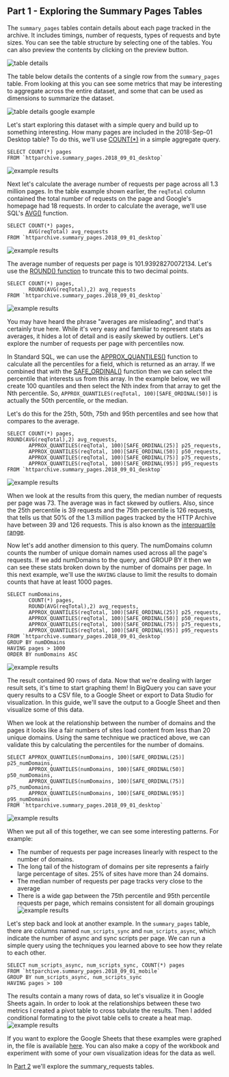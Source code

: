 Part 1 - Exploring the Summary Pages Tables
----------------------

The `summary_pages` tables contain details about each page tracked in the archive. It includes timings, number of requests, types of requests and byte sizes. You can see the table structure by selecting one of the tables. You can also preview the contents by clicking on the preview button.

![table details](./images/guided_tour_summary_pages-tabledetails.jpg)

The table below details the contents of a single row from the `summary_pages` table. From looking at this you can see some metrics that may be interesting to aggregate across the entire dataset, and some that can be used as dimensions to summarize the dataset.

![table details google example](./images/guided_tour_summary_pages-google_example.jpg)

Let's start exploring this dataset with a simple query and build up to something interesting. How many pages are included in the 2018-Sep-01 Desktop table? To do this, we'll use [COUNT(*)](https://cloud.google.com/bigquery/docs/reference/standard-sql/functions-and-operators#count) in a simple aggregate query.

```
SELECT COUNT(*) pages
FROM `httparchive.summary_pages.2018_09_01_desktop` 
```
![example results](./images/guided_tour_summary_pages-count.jpg)

Next let's calculate the average number of requests per page across all 1.3 million pages. In the table example shown earlier, the `reqTotal` column contained the total number of requests on the page and Google's homepage had 18 requests. In order to calculate the average, we'll use SQL's [AVG()](https://cloud.google.com/bigquery/docs/reference/standard-sql/functions-and-operators#avg) function.

```
SELECT COUNT(*) pages,
       AVG(reqTotal) avg_requests
FROM `httparchive.summary_pages.2018_09_01_desktop`
```
![example results](./images/guided_tour_summary_pages-avg.jpg)

The average number of requests per page is 101.93928270072134. Let's use the [ROUND() function](https://cloud.google.com/bigquery/docs/reference/standard-sql/functions-and-operators#round) to truncate this to two decimal points.

```
SELECT COUNT(*) pages,
       ROUND(AVG(reqTotal),2) avg_requests
FROM `httparchive.summary_pages.2018_09_01_desktop`
```
![example results](./images/guided_tour_summary_pages-avg_rounded.jpg)

You may have heard the phrase "averages are misleading", and that's certainly true here. While it's very easy and familiar to represent stats as averages, it hides a lot of detail and is easily skewed by outliers. Let's explore the number of requests per page with percentiles now.

In Standard SQL, we can use the [APPROX_QUANTILES()](https://cloud.google.com/bigquery/docs/reference/standard-sql/functions-and-operators#approx_quantiles) function to calculate all the percentiles for a field, which is returned as an array.  If we combined that with the [SAFE_ORDINAL()](https://cloud.google.com/bigquery/docs/reference/standard-sql/functions-and-operators#safe_offset-and-safe_ordinal) function then we can select the percentile that interests us from this array.  In the example below, we will create 100 quantiles and then select the Nth index from that array to get the Nth percentile. So, `APPROX_QUANTILES(reqTotal, 100)[SAFE_ORDINAL(50)]` is actually the 50th percentile, or the median.

Let's do this for the 25th, 50th, 75th and 95th percentiles and see how that compares to the average.  

```
SELECT COUNT(*) pages,
ROUND(AVG(reqTotal),2) avg_requests,
       APPROX_QUANTILES(reqTotal, 100)[SAFE_ORDINAL(25)] p25_requests,
       APPROX_QUANTILES(reqTotal, 100)[SAFE_ORDINAL(50)] p50_requests,
       APPROX_QUANTILES(reqTotal, 100)[SAFE_ORDINAL(75)] p75_requests,       
       APPROX_QUANTILES(reqTotal, 100)[SAFE_ORDINAL(95)] p95_requests
FROM `httparchive.summary_pages.2018_09_01_desktop`
```
![example results](./images/guided_tour_summary_pages-percentiles.jpg)

When we look at the results from this query, the median number of requests per page was 73. The average was in fact skewed by outliers. Also, since the 25th percentile is 39 requests and the 75th percentile is 126 requests, that tells us that 50% of the 1.3 million pages tracked by the HTTP Archive have between 39 and 126 requests. This is also known as the [interquartile range](https://en.wikipedia.org/wiki/Interquartile_range).

Now let's add another dimension to this query. The numDomains column counts the number of unique domain names used across all the page's requests. If we add numDomains to the query, and GROUP BY it then we can see these stats broken down by the number of domains per page. In this next example, we'll use the `HAVING` clause to limit the results to domain counts that have at least 1000 pages.

```
SELECT numDomains,
       COUNT(*) pages,
       ROUND(AVG(reqTotal),2) avg_requests,
       APPROX_QUANTILES(reqTotal, 100)[SAFE_ORDINAL(25)] p25_requests,
       APPROX_QUANTILES(reqTotal, 100)[SAFE_ORDINAL(50)] p50_requests,
       APPROX_QUANTILES(reqTotal, 100)[SAFE_ORDINAL(75)] p75_requests,       
       APPROX_QUANTILES(reqTotal, 100)[SAFE_ORDINAL(95)] p95_requests
FROM `httparchive.summary_pages.2018_09_01_desktop`
GROUP BY numDOmains
HAVING pages > 1000
ORDER BY numDomains ASC
```
![example results](./images/guided_tour_summary_pages-numDomains_percentiles.jpg)

The result contained 90 rows of data.  Now that we're dealing with larger result sets, it's time to start graphing them!
In BigQuery you can save your query results to a CSV file, to a Google Sheet or export to Data Studio for visualization. In this guide, we'll save the output to a Google Sheet and then visualize some of this data. 

When we look at the relationship between the number of domains and the pages it looks like a fair numbers of sites load content from less than 20 unique domains. Using the same technique we practiced above, we can validate this by calculating the percentiles for the number of domains.

```
SELECT APPROX_QUANTILES(numDomains, 100)[SAFE_ORDINAL(25)] p25_numDomains,
       APPROX_QUANTILES(numDomains, 100)[SAFE_ORDINAL(50)] p50_numDomains,
       APPROX_QUANTILES(numDomains, 100)[SAFE_ORDINAL(75)] p75_numDomains,
       APPROX_QUANTILES(numDomains, 100)[SAFE_ORDINAL(95)] p95_numDomains
FROM `httparchive.summary_pages.2018_09_01_desktop`
```
![example results](./images/guided_tour_summary_pages-numDomains.jpg)

When we put all of this together, we can see some interesting patterns. For example:
- The number of requests per page increases linearly with respect to the number of domains. 
- The long tail of the histogram of domains per site represents a fairly large percentage of sites. 25% of sites have more than 24 domains.
- The median number of requests per page tracks very close to the average
- There is a wide gap between the 75th percentile and 95th percentile requests per page, which remains consistent for all domain groupings
![example results](./images/guided_tour_summary_pages-numDomains_requests_graph.jpg)


Let's step back and look at another example. In the `summary_pages` table, there are columns named `num_scripts_sync` and `num_scripts_async`, which indicate the number of async and sync scripts per page. We can run a simple query using the techniques you learned above to see how they relate to each other.

```
SELECT num_scripts_async, num_scripts_sync, COUNT(*) pages
FROM `httparchive.summary_pages.2018_09_01_mobile`
GROUP BY num_scripts_async, num_scripts_sync
HAVING pages > 100
```

The results contain a many rows of data, so let's visualize it in Google Sheets again. In order to look at the relationships between these two metrics I created a pivot table to cross tabulate the results. Then I added conditional formating to the pivot table cells to create a heat map.  
![example results](./images/guided_tour_summary_pages-sync_async_graph.jpg)

If you want to explore the Google Sheets that these examples were graphed in, the file is available [here](https://docs.google.com/spreadsheets/d/17hmRQvleJTmimkufzxH-o0NLLd7R4EamK81yDIwm0BU/edit?usp=sharing). You can also make a copy of the workbook and experiment with some of your own visualization ideas for the data as well.

In [Part 2](./guided_tour_summary_requests.md) we'll explore the summary_requests tables.
